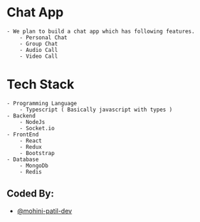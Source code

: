 # Chat App
	- We plan to build a chat app which has following features.
		- Personal Chat
		- Group Chat
		- Audio Call
		- Video Call

# Tech Stack 

	- Programming Language
    	- Typescript ( Basically javascript with types )
  	- Backend
    	- NodeJs
    	- Socket.io
	- FrontEnd
    	- React
    	- Redux
    	- Bootstrap
	- Database
    	- MongoDb
    	- Redis

## Coded By:
 - [@mohini-patil-dev](https://github.com/mohini-patil-dev)
